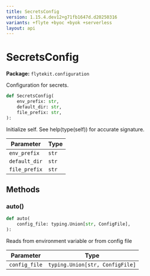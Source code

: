 ```yaml
---
title: SecretsConfig
version: 1.15.4.dev12+g71fb1647d.d20250316
variants: +flyte +byoc +byok +serverless
layout: api
---
```


# SecretsConfig

**Package:** `flytekit.configuration`

Configuration for secrets.



```python
def SecretsConfig(
    env_prefix: str,
    default_dir: str,
    file_prefix: str,
):
```
Initialize self.  See help(type(self)) for accurate signature.


| Parameter | Type |
|-|-|
| `env_prefix` | `str` |
| `default_dir` | `str` |
| `file_prefix` | `str` |
## Methods

### auto()

```python
def auto(
    config_file: typing.Union[str, ConfigFile],
):
```
Reads from environment variable or from config file


| Parameter | Type |
|-|-|
| `config_file` | `typing.Union[str, ConfigFile]` |
